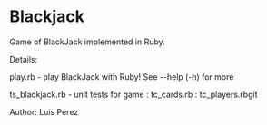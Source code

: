 Blackjack
=========

Game of BlackJack implemented in Ruby.

Details:

play.rb - play BlackJack with Ruby! See --help (-h) for more

ts_blackjack.rb - unit tests for game
  : tc_cards.rb
  : tc_players.rbgit 


Author: Luis Perez
